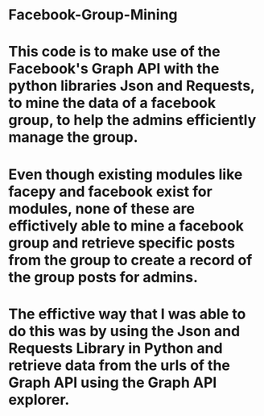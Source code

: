 # Facebook-Group-Mining

# This code is to make use of the Facebook's Graph API with the python libraries Json and Requests, to mine the data of a facebook group, to help the admins efficiently manage the group.

# Even though existing modules like facepy and facebook exist for modules, none of these are effictively able to mine a facebook group and retrieve specific posts from the group to create a record of the group posts for admins.

# The effictive way that I was able to do this was by using the Json and Requests Library in Python and retrieve data from the urls of the Graph API using the Graph API explorer. 

